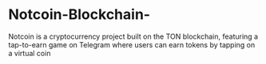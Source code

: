 # Notcoin-Blockchain-
Notcoin is a cryptocurrency project built on the TON blockchain, featuring a tap-to-earn game on Telegram where users can earn tokens by tapping on a virtual coin
